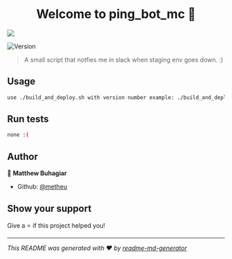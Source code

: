 <h1 align="center">Welcome to ping_bot_mc 👋</h1>
<a href="https://be2ddd34.ngrok.io/metheu/ping_bot_mc"><img src="https://be2ddd34.ngrok.io/api/badges/metheu/ping_bot_mc/status.svg" /></a>
<p>
  <img alt="Version" src="https://img.shields.io/badge/version-1.1.6-blue.svg?cacheSeconds=2592000" />
</p>

> A small script that notfies me in slack when staging env goes down. :)


## Usage

```sh
use ./build_and_deploy.sh with version number example: ./build_and_deploy.sh 1.1.6
```

## Run tests

```sh
none :(
```

## Author

👤 **Matthew Buhagiar**

* Github: [@metheu](https://github.com/metheu)

## Show your support

Give a ⭐️ if this project helped you!

***
_This README was generated with ❤️ by [readme-md-generator](https://github.com/kefranabg/readme-md-generator)_